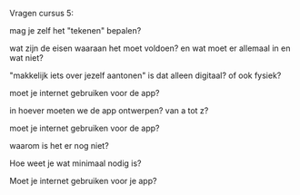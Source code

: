 Vragen cursus 5:

mag je zelf het "tekenen" bepalen?

wat zijn de eisen waaraan het moet voldoen? en wat moet er allemaal in en wat niet?

"makkelijk iets over jezelf aantonen" is dat alleen digitaal? of ook fysiek?

moet je internet gebruiken voor de app?

in hoever moeten we de app ontwerpen? van a tot z?

moet je internet gebruiken voor de app?

waarom is het er nog niet?

Hoe weet je wat minimaal nodig is?

Moet je internet gebruiken voor je app?